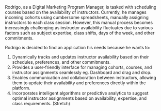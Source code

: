 Rodrigo, as a Digital Marketing Program Manager, is tasked with scheduling courses based on the availability of instructors. Currently, he manages incoming cohorts using cumbersome spreadsheets, manually assigning instructors to each class session. However, this manual process becomes increasingly challenging as instructor availability fluctuates due to various factors such as subject expertise, class shifts, days of the week, and other commitments.

Rodrigo is decided to find an application his needs because he wants to:

1. Dynamically tracks and updates instructor availability based on their schedules, preferences, and other commitments.
2. Provides a user-friendly interface for managing cohorts, courses, and instructor assignments seamlessly eg. Dashboard and drag and drop.
3. Enables communication and collaboration between instructors, allowing them to update their availability and preferences directly within the platform.
4. Incorporates intelligent algorithms or predictive analytics to suggest optimal instructor assignments based on availability, expertise, and class requirements. (Stretch)
